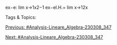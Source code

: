 ex−e:
lim
x→1x2−1
ex−el.H.= lim
x→12x

   Tags & Topics:
   

[Previous: #Analysis-Lineare_Algebra-230308_347](Analysis-Lineare_Algebra-230308_347.md)

[Next: #Analysis-Lineare_Algebra-230308_347](Analysis-Lineare_Algebra-230308_347.md)